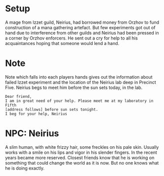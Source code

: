 # Setup

A mage from Izzet guild, Neirius, had borrowed money from Orzhov to fund
construction of a mana gathering artefact. But few experiments got out of hand
due to interference from other guilds and Neirius had been pressed in a corner
by Orzhov enforcers. He sent out a cry for help to all his acquaintances hoping
that someone would lend a hand.

# Note

Note which falls into each players hands gives out the information about failed
Izzet experiment and the location of the Neirius lab deep in Precinct Five.
Neirius begs to meet him before the sun sets today, in the lab.

    Dear friend,
    I am in great need of your help. Please meet me at my laboratory in Fifth
    [address follows] before sun sets tonight.
    I beg for your help, Neirius

# NPC: Neirius

A slim human, with white frizzy hair, some freckles on his pale skin. Usually
works with a smile on his lips and vigor in his slender fingers. In the recent
years became more reserved. Closest friends know that he is working on
something that could change the world as it is now. But no one knows what he is
doing exactly.
